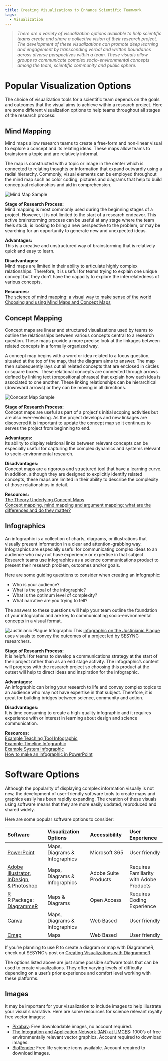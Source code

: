 ```yaml
---
title: Creating Visualizations to Enhance Scientific Teamwork
tags:
  - Visualization
---
```


> *There are a variety of visualization options available to help scientific teams create and share a collective vision of their research project.  The development of these visualizations can promote deep learning and engagement by transcending verbal and written boundaries across diverse perspectives within a team.  These visuals allow groups to communicate complex socio-environmental concepts among the team, scientific community and public sphere.*

# Popular Visualization Options 

The choice of visualization tools for a scientific team depends on the goals and outcomes that the visual aims to achieve within a research project.  Here are some different visualization options to help teams throughout all stages of the research process: 

## Mind Mapping 

Mind maps allow research teams to create a free-form and non-linear visual to explore a concept and its relating ideas.  These maps allow teams to brainstorm a topic and are relatively informal.  

The map is constructed with a topic or image in the center which is connected to relating thoughts or information that expand outwardly using a radial hierarchy.  Commonly, visual elements can be employed throughout the mind map such as color coding, pictures and diagrams that help to build conceptual relationships and aid in comprehension.  

![Mind Map Sample](/assets/images/Mind_Map.png)

**Stage of Research Process:**  
Mind mapping is most commonly used during the beginning stages of a project.  However, it is not limited to the start of a research endeavor.  This active brainstorming process can be useful at any stage where the team feels stuck, is looking to bring a new perspective to the problem, or may be searching for an opportunity to generate new and unexpected ideas. 

**Advantages:**<br />
This is a creative and unstructured way of brainstorming that is relatively quick and easy to learn.

**Disadvantages:**<br />
Mind maps are limited in their ability to articulate highly complex relationships.  Therefore, it is useful for teams trying to explain one unique concept but they don’t have the capacity to explore the interrelatedness of various concepts. 

**Resources:**<br />
[The science of mind mapping: a visual way to make sense of the world](https://nesslabs.com/mind-mapping)<br />
[Choosing and using Mind Maps and Concept Maps](https://www.olympic-limited.co.uk/wp-content/uploads/2013/05/Choosing-and-using-Mind-Maps-and-Concept-Maps.pdf)

## Concept Mapping 
Concept maps are linear and structured visualizations used by teams to outline the relationships between various concepts central to a research question. These maps provide a more precise look at the linkages between related concepts in a formally organized way. 

A concept map begins with a word or idea related to a focus question, situated at the top of the map, that the diagram aims to answer.  The map then subsequently lays out all related concepts that are enclosed in circles or square boxes.  These relational concepts are connected through arrows defined by linking text (prepositional phrases) that explain how each idea is associated to one another.  These linking relationships can be hierarchical (downward arrows) or they can be moving in all directions.  

![Concept Map Sample](/assets/images/Concept_Maps.png)

**Stage of Research Process:**  
Concept maps are useful as part of a project's initial scoping activities but are also ever-evolving.  As the project develops and new linkages are discovered it is important to update the concept map so it continues to serves the project from beginning to end. 

**Advantages:**<br />
Its ability to display relational links between relevant concepts can be especially useful for capturing the complex dynamics and systems relevant to socio-environmental research. 

**Disadvantages:**<br />
Concept maps are a rigorous and structured tool that have a learning curve. In addition, although they are designed to explicitly identify related concepts, these maps are limited in their ability to describe the complexity of those relationships in detail. 

**Resources:**<br />
[The Theory Underlying Concept Maps](https://cmap.ihmc.us/publications/researchpapers/TheoryUnderlyingConceptMaps.pdf)<br />
[Concept mapping, mind mapping and argument mapping: what are the differences and do they matter?](https://doi.org/10.1007/s10734-010-9387-6)

## Infographics

An infographic is a collection of charts, diagrams, or illustrations that visually present information in a clear and attention-grabbing way.  Infographics are especially useful for communicating complex ideas to an audience who may not have experience or expertise in that subject. Research teams use infographics as a science communications product to present their research problem, outcomes and/or goals.  

Here are some guiding questions to consider when creating an infographic: 

* Who is your audience? 
* What is the goal of the infographic? 
* What is the optimum level of complexity? 
* What narrative are you trying to tell? 

The answers to these questions will help your team outline the foundation of your infographic and are key to communicating socio-environmental concepts in a visual format.  

![Justinianic Plague Infographic](/assets/images/JP_infographic.png)
This [infographic on the Justinianic Plague](https://www.sesync.org/news/mon-2019-12-02-2028/justinianic-plague-not-a-landmark-pandemic) uses visuals to convey the outcomes of a project led by SESYNC researchers. 

**Stage of Research Process:**  
It is helpful for teams to develop a communications strategy at the start of their project rather than as an end stage activity.  The infographic’s content will progress with the research project so choosing this product at the outset will help to direct ideas and inspiration for the infographic. 

**Advantages:**<br />
An infographic can bring your research to life and convey complex topics to an audience who may not have expertise in that subject.  Therefore, it is great for building bridges between science, community and action. 

**Disadvantages:**<br />
It is time consuming to create a high-quality infographic and it requires experience with or interest in learning about design and science communication.  

**Resources:**<br />
[Example Teaching Tool Infographic](https://www.sesync.org/infographic-teaching-socio-environmental-problem-solving)<br />
[Example Timeline Infographic](https://www.jpl.nasa.gov/infographics/voyager-mission-timeline)<br />
[Example System Infographic](https://www.nationalgeographic.org/media/the-mangrove-ecosystem/)<br />
[How to make an infographic in PowerPoint](https://graphicmama.com/blog/how-to-make-an-infographic-in-powerpoint/)

# Software Options 

Although the popularity of displaying complex information visually is not new, the development of user-friendly software tools to create maps and graphics easily has been rapidly expanding.  The creation of these visuals using software means that they are more easily updated, reproduced and shared widely.  

Here are some popular software options to consider: 

| Software   | Visualization Options | Accessibility | User Experience |
| :--------- | :-------------------- | :------------ | :-------------- |
| [PowerPoint](https://www.microsoft.com/en-us/microsoft-365/powerpoint) | Maps, Diagrams & Infographics | Microsoft 365 | User friendly |
| [Adobe Illustrator](https://www.adobe.com/products/illustrator.html), [InDesign](https://www.adobe.com/products/indesign.html),<br />& [Photoshop](https://www.adobe.com/products/photoshop.html) | Maps, Diagrams & Infographics | Adobe Suite Products | Requires Familiarity<br />with Adobe Products |
| [R](https://www.r-project.org/)<br />R Package:<br />[DiagrammeR](http://rich-iannone.github.io/DiagrammeR/index.html) |Maps & Diagrams  | Open Access | Requires Coding<br />Experience |
| [Canva](https://www.canva.com/) | Maps, Diagrams & Infographics | Web Based | User friendly |
| [Cmap](https://cmap.ihmc.us/) | Maps | Web Based | User friendly |

If you’re planning to use R to create a diagram or map with DiagrammeR, check out SESYNC’s post on [Creating Visualizations with DiagrammeR](https://cyberhelp.sesync.org/blog/visualization-with-diagrammeR.html). 

The options listed above are just some possible software tools that can be used to create visualizations.  They offer varying levels of difficulty depending on a user’s prior experience and comfort level working with these platforms. 

## Images

It may be important for your visualization to include images to help illustrate your visual’s narrative.  Here are some resources for science relevant royalty free vector images: 

* [Pixabay](https://pixabay.com/): Free downloadable images, no account required. 
* [The Integration and Application Network (IAN) at UMCES](https://ian.umces.edu/): 1000’s of free environmentally relevant vector graphics.  Account required to download images. 
* [BioRender](https://biorender.com/): Free life science icons available. Account required to download images. 
